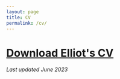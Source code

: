 ```yaml
---
layout: page
title: CV
permalink: /cv/
---
```


# [Download Elliot's CV](</assets/Elliot G Mitchell CV.pdf>)

_Last updated June 2023_